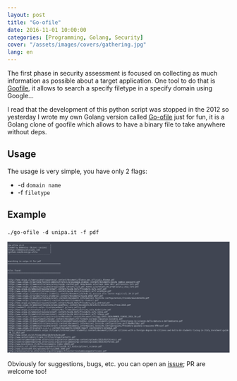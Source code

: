 ```yaml
---
layout: post
title: "Go-ofile"
date: 2016-11-01 10:00:00
categories: [Programming, Golang, Security]
cover: "/assets/images/covers/gathering.jpg"
lang: en
---
```


The first phase in security assessment is focused on collecting as much information as possible about a target application. One tool to do that is [Goofile](http://tools.kali.org/information-gathering/goofile), it allows to search a specify filetype in a specify domain using Google...

I read that the development of this python script was stopped in the 2012 so yesterday I wrote my own Golang version called [Go-ofile](https://github.com/dlion/go-ofile) just for fun, it is a Golang clone of goofile which allows to have a binary file to take anywhere without deps.

## Usage

The usage is very simple, you have only 2 flags:

* -d `domain name`
* -f `filetype`

## Example

`./go-ofile -d unipa.it -f pdf`

![screenshot](/assets/images/posts/go-ofile.png)

Obviously for suggestions, bugs, etc. you can open an [issue](https://github.com/dlion/go-ofile/issues); PR are welcome too!
